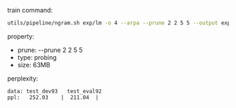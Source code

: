 
train command:

```bash
utils/pipeline/ngram.sh exp/lm -o 4 --arpa --prune 2 2 5 5 --output exp/lm/4gram.arpa --sto 4
```

property:

- prune: --prune 2 2 5 5
- type:  probing
- size:  63MB

perplexity:

```
data: test_dev93   test_eval92
ppl:   252.03    |  211.04  |
```
